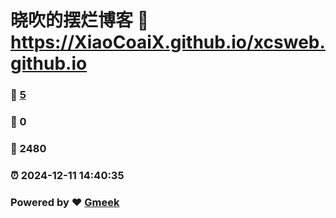 # 晓吹的摆烂博客 :link: https://XiaoCoaiX.github.io/xcsweb.github.io 
### :page_facing_up: [5](https://XiaoCoaiX.github.io/xcsweb.github.io/tag.html) 
### :speech_balloon: 0 
### :hibiscus: 2480 
### :alarm_clock: 2024-12-11 14:40:35 
### Powered by :heart: [Gmeek](https://github.com/Meekdai/Gmeek)

